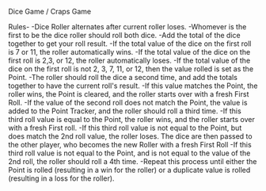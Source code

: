 Dice Game / Craps Game

Rules-
  -Dice Roller alternates after current roller loses.
  -Whomever is the first to be the dice roller should roll both dice.
  -Add the total of the dice together to get your roll result. 
  -If the total value of the dice on the first roll is 7 or 11, the roller automatically wins.
  -If the total value of the dice on the first roll is 2,3, or 12, the roller automatically loses.
  -If the total value of the dice on the first roll is not 2, 3, 7, 11, or 12, then the value rolled is set as the Point.
  -The roller should roll the dice a second time, and add the totals together to have the current roll's result.
  -If this value matches the Point, the roller wins, the Point is cleared, and the roller starts over with a fresh First Roll.
  -If the value of the second roll does not match the Point, the value is added to the Point Tracker, and the roller should roll a third time.
  -If this third roll value is equal to the Point, the roller wins, and the roller starts over with a fresh First roll.
  -If this third roll value is not equal to the Point, but does match the 2nd roll value, the roller loses. The dice are then passed to the other player, who becomes the new Roller with a fresh First Roll 
  -If this third roll value is not equal to the Point, and is not equal to the value of the 2nd roll, the roller should roll a 4th time. 
  -Repeat this process until either the Point is rolled (resulting in a win for the roller) or a duplicate value is rolled (resulting in a loss for the roller).

  
